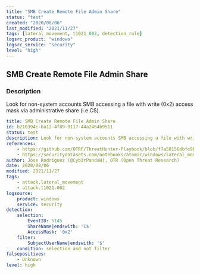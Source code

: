 ```yaml
---
title: "SMB Create Remote File Admin Share"
status: "test"
created: "2020/08/06"
last_modified: "2021/11/27"
tags: [lateral_movement, t1021_002, detection_rule]
logsrc_product: "windows"
logsrc_service: "security"
level: "high"
---
```


## SMB Create Remote File Admin Share

### Description

Look for non-system accounts SMB accessing a file with write (0x2) access mask via administrative share (i.e C$).

```yml
title: SMB Create Remote File Admin Share
id: b210394c-ba12-4f89-9117-44a2464b9511
status: test
description: Look for non-system accounts SMB accessing a file with write (0x2) access mask via administrative share (i.e C$).
references:
    - https://github.com/OTRF/ThreatHunter-Playbook/blob/f7a58156dbfc9b019f17f638b8c62d22e557d350/playbooks/WIN-201012004336.yaml
    - https://securitydatasets.com/notebooks/atomic/windows/lateral_movement/SDWIN-200806015757.html?highlight=create%20file
author: Jose Rodriguez (@Cyb3rPandaH), OTR (Open Threat Research)
date: 2020/08/06
modified: 2021/11/27
tags:
    - attack.lateral_movement
    - attack.t1021.002
logsource:
    product: windows
    service: security
detection:
    selection:
        EventID: 5145
        ShareName|endswith: 'C$'
        AccessMask: '0x2'
    filter:
        SubjectUserName|endswith: '$'
    condition: selection and not filter
falsepositives:
    - Unknown
level: high

```
